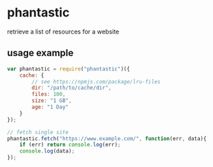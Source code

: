 # phantastic

retrieve a list of resources for a website

## usage example

``` javascript
var phantastic = require("phantastic")({
	cache: {
		// see https://npmjs.com/package/lru-files
		dir: "/path/to/cache/dir",
		files: 100,
		size: "1 GB",
		age: "1 Day"
	}
});

// fetch single site
phantastic.fetch("https://www.example.com/", function(err, data){
	if (err) return console.log(err);
	console.log(data);
});
```

